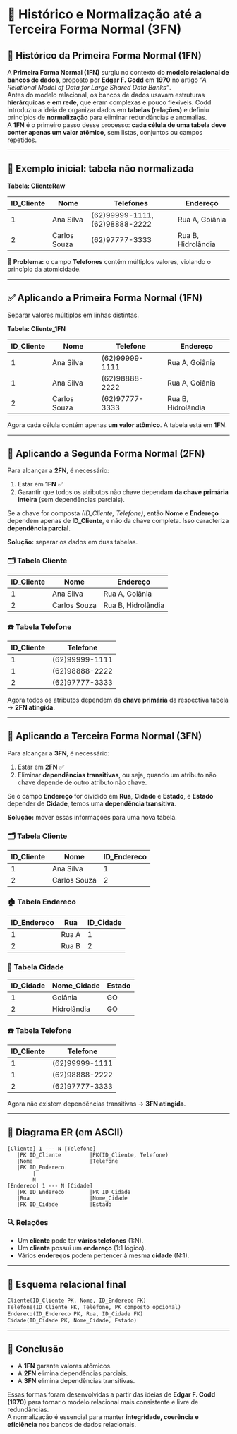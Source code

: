 # 🧩 Histórico e Normalização até a Terceira Forma Normal (3FN)

## 📜 Histórico da Primeira Forma Normal (1FN)

A **Primeira Forma Normal (1FN)** surgiu no contexto do **modelo relacional de bancos de dados**, proposto por **Edgar F. Codd** em **1970** no artigo *“A Relational Model of Data for Large Shared Data Banks”*.  
Antes do modelo relacional, os bancos de dados usavam estruturas **hierárquicas** e **em rede**, que eram complexas e pouco flexíveis. Codd introduziu a ideia de organizar dados em **tabelas (relações)** e definiu princípios de **normalização** para eliminar redundâncias e anomalias.  
A **1FN** é o primeiro passo desse processo: **cada célula de uma tabela deve conter apenas um valor atômico**, sem listas, conjuntos ou campos repetidos.

---

## 🧾 Exemplo inicial: tabela não normalizada

**Tabela: ClienteRaw**

| ID_Cliente | Nome         | Telefones                         | Endereço           |
|-------------|---------------|------------------------------------|--------------------|
| 1           | Ana Silva     | (62)99999-1111, (62)98888-2222    | Rua A, Goiânia     |
| 2           | Carlos Souza  | (62)97777-3333                    | Rua B, Hidrolândia |

🔴 **Problema:** o campo **Telefones** contém múltiplos valores, violando o princípio da atomicidade.

---

## ✅ Aplicando a Primeira Forma Normal (1FN)

Separar valores múltiplos em linhas distintas.

**Tabela: Cliente_1FN**

| ID_Cliente | Nome         | Telefone       | Endereço             |
|-------------|---------------|----------------|----------------------|
| 1           | Ana Silva     | (62)99999-1111 | Rua A, Goiânia      |
| 1           | Ana Silva     | (62)98888-2222 | Rua A, Goiânia      |
| 2           | Carlos Souza  | (62)97777-3333 | Rua B, Hidrolândia  |

Agora cada célula contém apenas **um valor atômico**. A tabela está em **1FN**.

---

## 🧮 Aplicando a Segunda Forma Normal (2FN)

Para alcançar a **2FN**, é necessário:
1. Estar em **1FN** ✅
2. Garantir que todos os atributos não chave dependam **da chave primária inteira** (sem dependências parciais).

Se a chave for composta *(ID_Cliente, Telefone)*, então **Nome** e **Endereço** dependem apenas de **ID_Cliente**, e não da chave completa. Isso caracteriza **dependência parcial**.

**Solução:** separar os dados em duas tabelas.

### 🗂️ Tabela Cliente

| ID_Cliente | Nome         | Endereço             |
|-------------|---------------|----------------------|
| 1           | Ana Silva     | Rua A, Goiânia      |
| 2           | Carlos Souza  | Rua B, Hidrolândia  |

### ☎️ Tabela Telefone

| ID_Cliente | Telefone       |
|-------------|----------------|
| 1           | (62)99999-1111 |
| 1           | (62)98888-2222 |
| 2           | (62)97777-3333 |

Agora todos os atributos dependem da **chave primária** da respectiva tabela → **2FN atingida**.

---

## 🧠 Aplicando a Terceira Forma Normal (3FN)

Para alcançar a **3FN**, é necessário:
1. Estar em **2FN** ✅
2. Eliminar **dependências transitivas**, ou seja, quando um atributo não chave depende de outro atributo não chave.

Se o campo **Endereço** for dividido em **Rua**, **Cidade** e **Estado**, e **Estado** depender de **Cidade**, temos uma **dependência transitiva**.

**Solução:** mover essas informações para uma nova tabela.

### 🗂️ Tabela Cliente

| ID_Cliente | Nome         | ID_Endereco |
|-------------|---------------|-------------|
| 1           | Ana Silva     | 1           |
| 2           | Carlos Souza  | 2           |

### 🏠 Tabela Endereco

| ID_Endereco | Rua   | ID_Cidade |
|--------------|--------|-----------|
| 1            | Rua A | 1         |
| 2            | Rua B | 2         |

### 🌆 Tabela Cidade

| ID_Cidade | Nome_Cidade | Estado |
|------------|--------------|--------|
| 1          | Goiânia      | GO     |
| 2          | Hidrolândia  | GO     |

### ☎️ Tabela Telefone

| ID_Cliente | Telefone       |
|-------------|----------------|
| 1           | (62)99999-1111 |
| 1           | (62)98888-2222 |
| 2           | (62)97777-3333 |

Agora não existem dependências transitivas → **3FN atingida**.

---

## 🧭 Diagrama ER (em ASCII)

```text
[Cliente] 1 --- N [Telefone]
   |PK ID_Cliente         |PK(ID_Cliente, Telefone)
   |Nome                  |Telefone
   |FK ID_Endereco        
        |
        N
[Endereco] 1 --- N [Cidade]
   |PK ID_Endereco        |PK ID_Cidade
   |Rua                   |Nome_Cidade
   |FK ID_Cidade          |Estado
```

### 🔍 Relações
- Um **cliente** pode ter **vários telefones** (1:N).
- Um **cliente** possui um **endereço** (1:1 lógico).
- Vários **endereços** podem pertencer à mesma **cidade** (N:1).

---

## 🧱 Esquema relacional final

```sql
Cliente(ID_Cliente PK, Nome, ID_Endereco FK)
Telefone(ID_Cliente FK, Telefone, PK composto opcional)
Endereco(ID_Endereco PK, Rua, ID_Cidade FK)
Cidade(ID_Cidade PK, Nome_Cidade, Estado)
```

---

## 💬 Conclusão

- A **1FN** garante valores atômicos.  
- A **2FN** elimina dependências parciais.  
- A **3FN** elimina dependências transitivas.  

Essas formas foram desenvolvidas a partir das ideias de **Edgar F. Codd (1970)** para tornar o modelo relacional mais consistente e livre de redundâncias.  
A normalização é essencial para manter **integridade, coerência e eficiência** nos bancos de dados relacionais.
